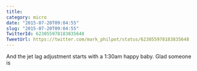 ```yaml
---
title: 
category: micro
date: "2015-07-20T09:04:55"
slug: "2015-07-20T09:04:55"
TwitterId: 623055978183835648
TweetUrl: https://twitter.com/mark_philpot/status/623055978183835648
---
```


And the jet lag adjustment starts with a 1:30am happy baby. Glad someone is

